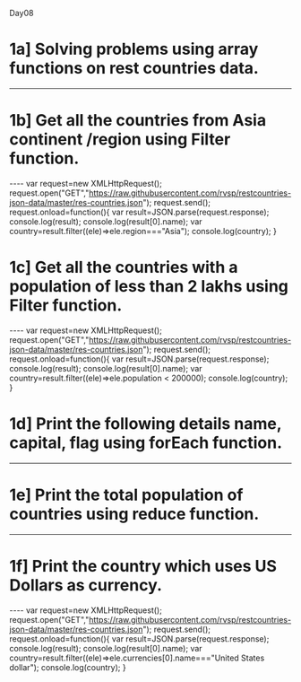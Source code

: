 Day08
# 1a] Solving problems using array functions on rest countries data.
----
# 1b] Get all the countries from Asia continent /region using Filter function.

----   var request=new XMLHttpRequest();
       request.open("GET","https://raw.githubusercontent.com/rvsp/restcountries-json-data/master/res-countries.json");
       request.send();
       request.onload=function(){
       var result=JSON.parse(request.response);
       console.log(result);
       console.log(result[0].name);
       var country=result.filter((ele)=>ele.region==="Asia");
       console.log(country);
       }

# 1c] Get all the countries with a population of less than 2 lakhs using Filter function.

----  var request=new XMLHttpRequest();
      request.open("GET","https://raw.githubusercontent.com/rvsp/restcountries-json-data/master/res-countries.json");
      request.send();
      request.onload=function(){
      var result=JSON.parse(request.response);
      console.log(result);
      console.log(result[0].name);
      var country=result.filter((ele)=>ele.population < 200000);
      console.log(country);
      }

# 1d] Print the following details name, capital, flag using forEach function.
----

# 1e] Print the total population of countries using reduce function.
----

# 1f] Print the country which uses US Dollars as currency.
----  var request=new XMLHttpRequest();
      request.open("GET","https://raw.githubusercontent.com/rvsp/restcountries-json-data/master/res-countries.json");
      request.send();
      request.onload=function(){
      var result=JSON.parse(request.response);
      console.log(result);
      console.log(result[0].name);
      var country=result.filter((ele)=>ele.currencies[0].name==="United States dollar");
      console.log(country);
      }
